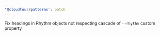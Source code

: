 ```yaml
---
'@cloudfour/patterns': patch
---
```


Fix headings in Rhythm objects not respecting cascade of `--rhythm` custom property
